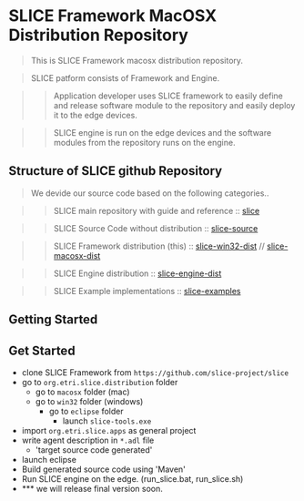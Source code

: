 # SLICE Framework MacOSX Distribution Repository #
> This is SLICE Framework macosx distribution repository.

> SLICE patform consists of Framework and Engine.

>> Application developer uses SLICE framework to easily define and release software module to the repository and easily deploy it to the edge devices.

>> SLICE engine is run on the edge devices and the software modules from the repository runs on the engine. 

## Structure of SLICE github Repository ##
> We devide our source code based on the following categories..

>> SLICE main repository with guide and reference :: [slice](https://github.com/slice-project/slice)

>> SLICE Source Code without distribution :: [slice-source](https://github.com/slice-project/slice-source)

>> SLICE Framework distribution (this) :: [slice-win32-dist](https://github.com/slice-project/slice-win32-dist) // [slice-macosx-dist](https://github.com/slice-project/slice-macosx-dist) 

>> SLICE Engine distribution :: [slice-engine-dist](https://github.com/slice-project/slice-engine-dist.git)

>> SLICE Example implementations :: [slice-examples](https://github.com/slice-project/slice-examples)

## Getting Started ##

<h2><a id="user-content-get-started" class="anchor" href="https://github.com/IoTKETI/oneM2MTester/wiki#get-started" aria-hidden="true" data-mce-href="https://github.com/IoTKETI/oneM2MTester/wiki#get-started"></a>Get Started</h2><ul><li>clone SLICE Framework from <code>https://github.com/slice-project/slice</code><br></li><li>go to <code>org.etri.slice.distribution</code> folder<ul><li>go to <code>macosx</code> folder (mac)&nbsp;</li><li>go to <code>win32</code> folder (windows)<ul><li>go to <code>eclipse</code> folder<br><ul><li>launch <code>slice-tools.exe</code><br data-mce-bogus="1"></li></ul></li></ul></li></ul></li><li>import <code>org.etri.slice.apps</code> as general project<br></li><li>write agent description in <code>*.adl</code> file<br data-mce-bogus="1"><ul><li>'target source code generated'</li></ul></li><li>launch eclipse</li><li>Build generated source code using 'Maven'</li><li>Run SLICE engine on the edge. (run_slice.bat, run_slice.sh)</li>
<li>*** we will release final version soon.</li>
</ul>
